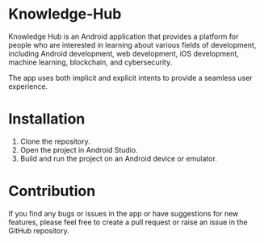 # Knowledge-Hub

Knowledge Hub is an Android application that provides a platform for people who are interested in learning about various fields of development, including Android development, web development, iOS development, machine learning, blockchain, and cybersecurity.

The app uses both implicit and explicit intents to provide a seamless user experience.

# Installation
1. Clone the repository.
2. Open the project in Android Studio.
3. Build and run the project on an Android device or emulator.

# Contribution
If you find any bugs or issues in the app or have suggestions for new features, please feel free to create a pull request or raise an issue in the GitHub repository.
